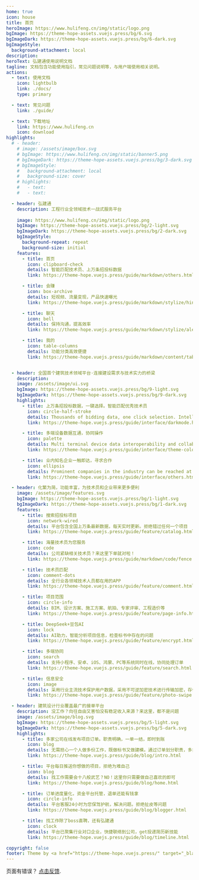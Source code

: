 ```yaml
---
home: true
icon: house
title: 首页
heroImage: https://www.hulifeng.cn/img/static/logo.png
bgImage: https://theme-hope-assets.vuejs.press/bg/6.svg
bgImageDark: https://theme-hope-assets.vuejs.press/bg/6-dark.svg
bgImageStyle:
  background-attachment: local
description: 
heroText: 弘建通使用说明文档
tagline: 文档包含功能使用指引，常见问题说明等，与用户端使用相关说明。
actions:
  - text: 使用文档
    icon: lightbulb
    link: ./docs/
    type: primary

  - text: 常见问题
    link: ./guide/

  - text: 下载地址
    link: https://www.hulifeng.cn
    icon: download
highlights:
  # - header: 
    # image: /assets/image/box.svg
    # bgImage: https://www.hulifeng.cn/img/static/banner5.png
    # bgImageDark: https://theme-hope-assets.vuejs.press/bg/3-dark.svg
    # bgImageStyle:
    #   background-attachment: local
    #   background-size: cover
    # highlights:
    #   - text: 
    #   - text: 

  - header: 弘建通
    description: 工程行业全领域技术一战式服务平台
    
    image: https://www.hulifeng.cn/img/static/logo.png
    bgImage: https://theme-hope-assets.vuejs.press/bg/2-light.svg
    bgImageDark: https://theme-hope-assets.vuejs.press/bg/2-dark.svg
    bgImageStyle:
      background-repeat: repeat
      background-size: initial
    features:
      - title: 首页
        icon: clipboard-check
        details: 智能匹配技术员、上万条招投标数据
        link: https://theme-hope.vuejs.press/guide/markdown/others.html#link-check

      - title: 会赚
        icon: box-archive
        details: 短视频、流量变现，产品快速曝光
        link: https://theme-hope.vuejs.press/guide/markdown/stylize/hint.html

      - title: 聊天
        icon: bell
        details: 保持沟通，提高效率
        link: https://theme-hope.vuejs.press/guide/markdown/stylize/alert.html

      - title: 我的
        icon: table-columns
        details: 功能分类高效便捷
        link: https://theme-hope.vuejs.press/guide/markdown/content/tabs.html


  - header: 全国首个建筑技术领域平台·连接建设需求与技术实力的桥梁
    description: 
    image: /assets/image/ui.svg
    bgImage: https://theme-hope-assets.vuejs.press/bg/9-light.svg
    bgImageDark: https://theme-hope-assets.vuejs.press/bg/9-dark.svg
    highlights:
      - title: 上万条招投标数据，一键选择。智能匹配优秀技术员
        icon: circle-half-stroke
        details: Thousands of bidding data, one click selection. Intelligent matching excellent technician
        link: https://theme-hope.vuejs.press/guide/interface/darkmode.html

      - title: 多端设备数据互通，协同操作
        icon: palette
        details: Multi terminal device data interoperability and collaborative operation
        link: https://theme-hope.vuejs.press/guide/interface/theme-color.html

      - title: 业内知名企业一触即达，寻求合作
        icon: ellipsis
        details: Prominent companies in the industry can be reached at a touch, seeking cooperation
        link: https://theme-hope.vuejs.press/guide/interface/others.html

  - header: 化繁为简，功能丰富，为技术员和企业带来更多便利
    image: /assets/image/features.svg
    bgImage: https://theme-hope-assets.vuejs.press/bg/1-light.svg
    bgImageDark: https://theme-hope-assets.vuejs.press/bg/1-dark.svg
    features:
      - title: 搜索招投标项目
        icon: network-wired
        details: 平台包含全国上万条最新数据，每天实时更新。拒绝错过任何一个项目
        link: https://theme-hope.vuejs.press/guide/feature/catalog.html

      - title: 海量技术员为您服务
        icon: code
        details: 公司紧缺相关技术员？来这里下单就对啦！
        link: https://theme-hope.vuejs.press/guide/markdown/code/fence.html

      - title: 技术员匹配
        icon: comment-dots
        details: 全行业各领域技术人员都在用的APP
        link: https://theme-hope.vuejs.press/guide/feature/comment.html

      - title: 项目范围
        icon: circle-info
        details: BIM、设计方案、施工方案、航拍、专家评审、工程造价等
        link: https://theme-hope.vuejs.press/guide/feature/page-info.html

      - title: DeepSeek+豆包AI
        icon: lock
        details: AI助力，智能分析项目信息，检查标书中存在的问题
        link: https://theme-hope.vuejs.press/guide/feature/encrypt.html

      - title: 多端协同
        icon: search
        details: 支持小程序、安卓、iOS、鸿蒙、PC等系统同时在线，协同处理订单
        link: https://theme-hope.vuejs.press/guide/feature/search.html

      - title: 信息安全
        icon: image
        details: 采用行业主流技术保护用户数据，采用不可逆加密技术进行传输加密，存储加密。
        link: https://theme-hope.vuejs.press/guide/feature/photo-swipe.html

  - header: 建筑设计行业覆盖最广的接单平台
    description: 没工作？向往自由又害怕没有稳定收入来源？来这里，都不是问题
    image: /assets/image/blog.svg
    bgImage: https://theme-hope-assets.vuejs.press/bg/5-light.svg
    bgImageDark: https://theme-hope-assets.vuejs.press/bg/5-dark.svg
    highlights:
      - title: 多家公司在线发布项目订单。职责明确，一单一结，即时到账
        icon: blog
        details: 无需担心一个人做多份工作，既做标书又做建模。通过订单划分职责，多接多得。
        link: https://theme-hope.vuejs.press/guide/blog/intro.html

      - title: 平台每日推送你想做的项目，拒绝为难自己
        icon: blog
        details: 找工作需要会十八般武艺？NO！这里你只需要做自己喜欢的即可
        link: https://theme-hope.vuejs.press/guide/blog/home.html

      - title: 订单进度量化，资金平台托管，退单还能有钱拿
        icon: circle-info
        details: 平台客服24小时为您保驾护航，解决问题。拒绝扯皮等问题
        link: https://theme-hope.vuejs.press/guide/blog/blogger.html

      - title: 找工作除了boss直聘，还有弘建通
        icon: clock
        details: 平台已聚集行业对口企业，快捷联络到公司，get投递简历新技能
        link: https://theme-hope.vuejs.press/guide/blog/timeline.html

copyright: false
footer: Theme by <a href="https://theme-hope.vuejs.press/" target="_blank">VuePress Theme Hope</a> | MIT Licensed, Copyright © 2019-present Mr.Hope
---
```


页面有错误？ [点击反馈](tencent://AddContact/?fromId=45&fromSubId=1&subcmd=all&uin=26198573&website=www.oicqzone.com).
